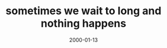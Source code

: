 ---
layout: base.njk
title : 'sometimes we wait to long and nothing happens' 
view_title : 'None' 
year : '2000' 
date : '2000-01-13' 
img_file : '/drawing/nothing.png' 
html_file : 'nothing' 
next_html : 'thisisnot.html' 
year_order : '24' 
permalink : "title/{{html_file}}.html"
---